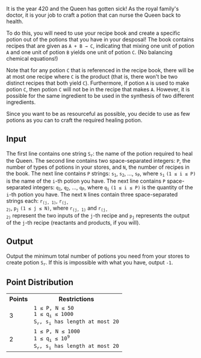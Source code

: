 It is the year 420 and the Queen has gotten sick! As the royal family's doctor, it is your job to craft a potion that can nurse the Queen back to health.

To do this, you will need to use your recipe book and create a specific potion out of the potions that you have in your desposal! The book contains recipes that are given as `A + B → C`, indicating that mixing one unit of potion `A` and one unit of potion `B` yields one unit of potion `C`. (No balancing chemical equations!)

Note that for any potion `C` that is referenced in the recipe book, there will be at most one recipe where `C` is the product (that is, there won't be two distinct recipes that both yield `C`). Furthermore, if potion `A` is used to make potion `C`, then potion `C` will not be in the recipe that makes `A`.
However, it is possible for the same ingredient to be used in the synthesis of two different ingredients.

Since you want to be as resourceful as possible, you decide to use as few potions as you can to craft the required healing potion.


## Input
The first line contains one string <code>S<sub>r</sub></code>: the name of the potion required to heal the Queen. The second line contains two space-separated integers: `P`, the number of types of potions in your stores, and `N`, the number of recipes in the book.
The next line contains `P` strings: <code>s<sub>1</sub></code>, <code>s<sub>2</sub></code>, ..., <code>s<sub>P</sub></code>, where <code>s<sub>i</sub></code> `(1 ≤ i ≤ P)` is the name of the `i`-th potion you have. The next line contains `P` space-separated integers: <code>q<sub>1</sub></code>, <code>q<sub>2</sub></code>, ..., <code>q<sub>P</sub></code>, where <code>q<sub>i</sub></code> `(1 ≤ i ≤ P)` is the quantity of the `i`-th potion you have.
The next `N` lines contain three space-separated strings each: <code>r<sub>(j, 1)</sub></code>, <code>r<sub>(j, 2)</sub></code>, <code>p<sub>j</sub></code> `(1 ≤ j ≤ N)`, where <code>r<sub>(j, 1)</sub></code> and <code>r<sub>(j, 2)</sub></code> represent the two inputs of the `j`-th recipe and <code>p<sub>j</sub></code> represents the output of the `j`-th recipe (reactants and products, if you will).

## Output
Output the minimum total number of potions you need from your stores to create potion <code>S<sub>r</sub></code>. If this is impossible with what you have, output `-1`.

## Point Distribution
<table>
    <tr>
        <th>Points</th>
        <th>Restrictions</th>
    </tr>
    <tr>
        <td>3</td>
        <td><code>1 ≤ P, N ≤ 50</code></br>
            <code>1 ≤ q<sub>i</sub> ≤ 1000</code></br>
            <code>S<sub>r</sub>, s<sub>i</sub> has length at most 20</code></br>
    </tr>
    <tr>
        <td>2</td>
        <td><code>1 ≤ P, N ≤ 1000</code></br>
            <code>1 ≤ q<sub>i</sub> ≤ 10<sup>9</sup></code></br>
            <code>S<sub>r</sub>, s<sub>i</sub> has length at most 20</code></br>
    </tr>
</table>

